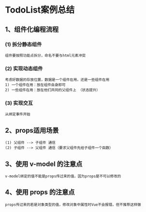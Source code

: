 # TodoList案例总结


## 1、组件化编程流程
### (1) 拆分静态组件
    组件要按照功能点拆分，命名不要与html元素冲突
### (2) 实现动态组件
    考虑好数据的存放位置，数据是一个组件在用，还是一些组件在用
    1) 一个组件在用：放在组件自身即可
    2) 一些组件在用：放在他们共同的父组件上 （状态提升）
### (3) 实现交互
    从绑定事件开始


## 2、props适用场景
    (1) 父组件 --> 子组件 通信
    (2) 子组件 --> 父组件 通信（要求父组件先给子组件一个函数）


## 3、使用 v-model 的注意点
    v-model绑定的值不能是props传过来的值，因为props是不可以修改的


## 4、使用 props 的注意点
    props传过来的若是对象类型的值，修改对象中属性时Vue不会报错，但不推荐这样做


